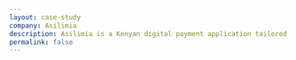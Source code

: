 ```yaml
---
layout: case-study
company: Asilimia
description: Asilimia is a Kenyan digital payment application tailored for micro and small businesses in Sub-Saharan Africa. simplabs facilitated two remote product design sprints to ideate, prototype, validate and test product-market fit of its new bookkeeping features.
permalink: false
---
```

